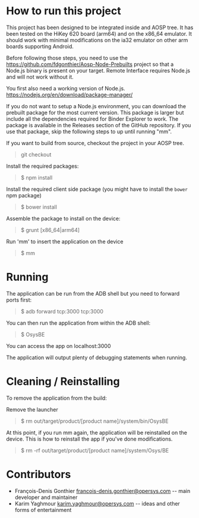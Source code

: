 # How to run this project

This project has been designed to be integrated inside and AOSP tree. It has been tested on the HiKey 620 board (arm64) and on the x86_64 emulator. It should work with minimal modifications on the ia32 emulator on other arm boards supporting Android.

Before following those steps, you need to use the https://github.com/fdgonthier/Aosp-Node-Prebuilts project so that a Node.js binary is present on your target. Remote Interface requires Node.js and will not work without it.

You first also need a working version of Node.js. https://nodejs.org/en/download/package-manager/

If you do not want to setup a Node.js environment, you can download the prebuilt package for the most current version. This package is larger but include all the dependencies required for Binder Explorer to work. The package is available in the Releases section of the GitHub repository. If you use that package, skip the following steps to up until running "mm".

If you want to build from source, checkout the project in your AOSP tree.

> git checkout 

Install the required packages:

> $ npm install

Install the required client side package (you might have to install the `bower` npm package)

> $ bower install

Assemble the package to install on the device:

> $ grunt [x86_64|arm64]

Run 'mm' to insert the application on the device

> $ mm

# Running

The application can be run from the ADB shell but you need to forward ports first:

> $ adb forward tcp:3000 tcp:3000

You can then run the application from within the ADB shell:

> $ OsysBE

You can access the app on localhost:3000

The application will output plenty of debugging statements when running.

# Cleaning / Reinstalling

To remove the application from the build:

Remove the launcher

> $ rm out/target/product/[product name]/system/bin/OsysBE

At this point, if you run mm again, the application will be reinstalled on the device. This is how to reinstall the app if you've done modifications.

> $ rm -rf out/target/product/[product name]/system/Osys/BE

# Contributors

* François-Denis Gonthier francois-denis.gonthier@opersys.com -- main developer and maintainer
* Karim Yaghmour karim.yaghmour@opersys.com -- ideas and other forms of entertainment
